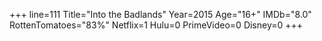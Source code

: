 +++
line=111
Title="Into the Badlands"
Year=2015
Age="16+"
IMDb="8.0"
RottenTomatoes="83%"
Netflix=1
Hulu=0
PrimeVideo=0
Disney=0
+++


